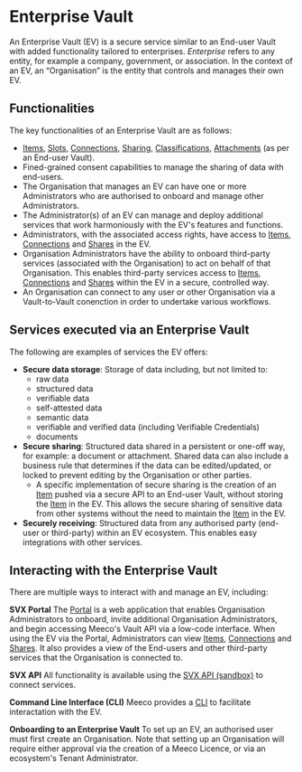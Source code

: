 # Enterprise Vault

An Enterprise Vault (EV) is a secure service similar to an End-user Vault with added functionality tailored to enterprises. _Enterprise_ refers to any entity, for example a company, government, or association. In the context of an EV, an “Organisation” is the entity that controls and manages their own EV.

## Functionalities

The key functionalities of an Enterprise Vault are as follows:
- [Items](/guides/api-guides/vault/items-and-slots.md), [Slots](/guides/api-guides/vault/items-and-slots.md), [Connections](/guides/api-guides/vault/connections-and-sharing.md), [Sharing](/guides/api-guides/vault/connections-and-sharing.md), [Classifications](/guides/api-guides/vault/classification-hierarchies.md), [Attachments](/guides/api-guides/vault/attachments.md) (as per an End-user Vault).
- Fined-grained consent capabilities to manage the sharing of data with end-users.
- The Organisation that manages an EV can have one or more Administrators who are authorised to onboard and manage other Administrators.
- The Administrator(s) of an EV can manage and deploy additional services that work harmoniously with the EV's features and functions.
- Administrators, with the associated access rights, have access to [Items](/guides/api-guides/vault/items-and-slots.md), [Connections](/guides/api-guides/vault/connections-and-sharing.md) and [Shares](/guides/api-guides/vault/connections-and-sharing.md) in the EV.
- Organisation Administrators have the ability to onboard third-party services (associated with the Organisation) to act on behalf of that Organisation. This enables third-party services access to [Items](/guides/api-guides/vault/items-and-slots.md), [Connections](/guides/api-guides/vault/connections-and-sharing.md) and [Shares](/guides/api-guides/vault/connections-and-sharing.md) within the EV in a secure, controlled way.
- An Organisation can connect to any user or other Organisation via a Vault-to-Vault conenction in order to undertake various workflows.

## Services executed via an Enterprise Vault

The following are examples of services the EV offers:
- **Secure data storage**: Storage of data including, but not limited to:
  - raw data
  - structured data
  - verifiable data
  - self-attested data
  - semantic data
  - verifiable and verified data (including Verifiable Credentials)
  - documents
- **Secure sharing**: Structured data shared in a persistent or one-off way, for example: a document or attachment. Shared data can also include a business rule that determines if the data can be edited/updated, or locked to prevent editing by the Organisation or other parties.
  - A specific implementation of secure sharing is the creation of an [Item](/guides/api-guides/vault/items-and-slots.md) pushed via a secure API to an End-user Vault, without storing the [Item](/guides/api-guides/vault/items-and-slots.md) in the EV. This allows the secure sharing of sensitive data from other systems without the need to maintain the [Item](/guides/api-guides/vault/items-and-slots.md) in the EV.
- **Securely receiving**: Structured data from any authorised party (end-user or third-party) within an EV ecosystem. This enables easy integrations with other services.

## Interacting with the Enterprise Vault

There are multiple ways to interact with and manage an EV, including:

**SVX Portal**
The [Portal](/platform/portal.md) is a web application that enables Organisation Administrators to onboard, invite additional Organisation Administrators, and begin accessing Meeco's Vault API via a low-code interface. When using the EV via the Portal, Administrators can view [Items](/guides/api-guides/vault/items-and-slots.md), [Connections](/guides/api-guides/vault/connections-and-sharing.md) and [Shares](/guides/api-guides/vault/connections-and-sharing.md). It also provides a view of the End-users and other third-party services that the Organisation is connected to.

**SVX API**
All functionality is available using the [SVX API (sandbox)](https://api-reference-sandbox.svx.exchange) to connect services.

**Command Line Interface (CLI)**
Meeco provides a [CLI](/tools/meeco-cli.md) to facilitate interactation with the EV.

**Onboarding to an Enterprise Vault**
To set up an EV, an authorised user must first create an Organisation. Note that setting up an Organisation will require either approval via the creation of a Meeco Licence, or via an ecosystem's Tenant Administrator.
